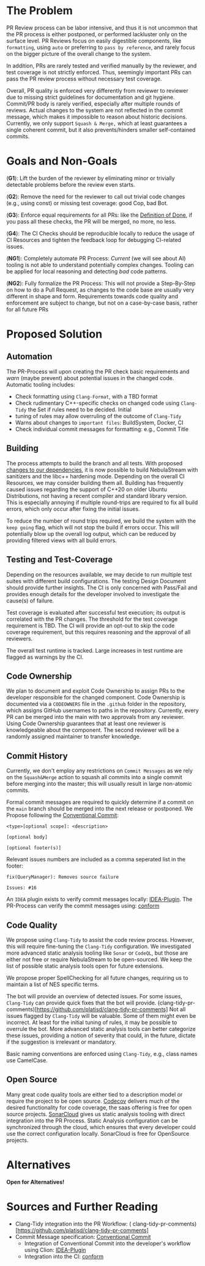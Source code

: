 # The Problem

PR Review process can be labor intensive, and thus it is not uncommon that the PR process is either postponed, or
performed lackluster only on the surface level. PR Reviews focus on easily digestible components, like `formatting`,
using `auto` or preferring to `pass by reference`, and rarely focus on the bigger picture of the overall change to the
system.

In addition, PRs are rarely tested and verified manually by the reviewer, and test coverage is not strictly enforced.
Thus, seemingly important PRs can pass the PR review process without necessary test coverage.

Overall, PR quality is enforced very differently from reviewer to reviewer due to missing strict guidelines for
documentation and git hygiene. Commit/PR body is rarely verified, especially after multiple rounds of reviews. Actual
changes to the system are not reflected in the commit message, which makes it impossible to reason about historic
decisions. Currently, we only support `Squash & Merge,` which at least guarantees a single coherent commit, but it also
prevents/hinders smaller self-contained commits.

# Goals and Non-Goals

(**G1**): Lift the burden of the reviewer by eliminating minor or trivially detectable problems before the review even
starts.

(**G2**): Remove the need for the reviewer to call out trivial code changes (e.g., using const) or missing test
coverage: good Cop, bad Bot.

(**G3**): Enforce equal requirements for all PRs: like
the [Definition of Done](https://www.scrum.org/resources/what-definition-done), if you pass all these checks, the
PR will be merged, no more, no less.

(**G4**): The CI Checks should be reproducible locally to reduce the usage of CI Resources and tighten the feedback loop
for debugging CI-related issues.

(**NG1**): Completely automate PR Process: *Current* (we will see about AI) tooling is not able to understand
potentially complex changes. Tooling can be applied for local reasoning and detecting *bad* code patterns.

(**NG2**): Fully formalize the PR Process: This will not provide a Step-By-Step on how to do a Pull Request, as changes
to the code base are usually very different in shape and form. Requirements towards code quality and enforcement are
subject to change, but not on a case-by-case basis, rather for all future PRs

# Proposed Solution

## Automation

The PR-Process will upon creating the PR check basic requirements and *warn* (maybe prevent) about potential issues in
the changed code. Automatic tooling includes:

- Check formatting using `Clang-Format`, with a TBD format
- Check rudimentary C++-specific checks on changed code using `Clang-Tidy` the Set if rules need to be decided. Initial
- tuning of rules may allow overruling of the outcome of `Clang-Tidy`
- Warns about changes to `important files`: BuildSystem, Docker, CI
- Check individual commit messages for formatting: e.g., Commit Title

## Building

The process attempts to build the branch and all tests. With
proposed [changes to our dependencies](20240710_dependency-management.md), it is now
possible to build NebulaStream with sanitizers and the libc++ hardening mode. Depending on the overall CI Resources,
we may consider building them all. Building has frequently caused issues regarding the support of C++20 on older Ubuntu
Distributions, not having a recent compiler and standard library version. This is especially annoying if multiple
round-trips are required to fix all build errors, which only occur after fixing the initial issues.

To reduce the number of round trips required, we build the system with the `keep going` flag, which will not stop the
build if errors occur. This will potentially blow up the overall log output, which can be reduced by providing filtered
views with all build errors.

## Testing and Test-Coverage

Depending on the resources available, we may decide to run multiple test suites with different build configurations.
The testing Design Document should provide further insights. The CI is only concerned with Pass/Fail and provides
enough details for the developer involved to investigate the cause(s) of failure.

Test coverage is evaluated after successful test execution; its output is correlated with the PR changes. The threshold
for the test coverage requirement is TBD. The CI will provide an opt-out to skip the code coverage requirement, but
this requires reasoning and the approval of all reviewers.

The overall test runtime is tracked. Large increases in test runtime are flagged as warnings by the CI.

## Code Ownership

We plan to document and exploit Code Ownership to assign PRs to the developer responsible for the changed component.
Code Ownership is documented via a `CODEOWNERS` file in the `.github` folder in the repository, which assigns GitHub
usernames to paths in the repository. Currently, every PR can be merged into the main with two approvals from any
reviewer. Using Code Ownership guarantees that at least one reviewer is knowledgeable about the component. The second
reviewer will be a randomly assigned maintainer to transfer knowledge.

## Commit History

Currently, we don't employ any restrictions on `Commit Messages` as we rely on the `Squash&Merge` action to squash all
commits into a single commit before merging into the master; this will usually result in large non-atomic commits.

Formal commit messages are required to quickly determine if a commit on the `main` branch should be merged into the next
release or postponed. We Propose following
the [Conventional Commit](https://www.conventionalcommits.org/en/v1.0.0/#specification):

```
<type>[optional scope]: <description>

[optional body]

[optional footer(s)]
```

Relevant issues numbers are included as a comma seperated list in the footer:

```
fix(QueryManager): Removes source failure

Issues: #16
```

An `IDEA` plugin exists to verify commit messages
locally: [IDEA-Plugin](https://github.com/lppedd/idea-conventional-commit). The PR-Process can verify the commit
messages using: [conform](https://github.com/siderolabs/conform)

## Code Quality

We propose using `Clang-Tidy` to assist the code review process. However, this will require fine-tuning the `Clang-Tidy`
configuration. We investigated more advanced static analysis tooling like `Sonar` or `CodeQL`, but those are either not
free or require NebulaStream to be open-sourced. We keep the list of possible static analysis tools open for future
extensions.

We propose proper SpellChecking for all future changes, requiring us to maintain a list of NES specific terms.

The bot will provide an overview of detected issues. For some issues, `Clang-Tidy` can provide quick fixes that the bot
will provide. (clang-tidy-pr-comments)[https://github.com/platisd/clang-tidy-pr-comments]
Not all issues flagged by `Clang-Tidy` will be valuable. Some of them might even be incorrect. At least for the initial
tuning of rules, it may be possible to overrule the bot.
More advanced static analysis tools can better categorize these issues, providing a notion of severity that could, in
the future, dictate if the suggestion is irrelevant or mandatory.

Basic naming conventions are enforced using `Clang-Tidy`, e.g., class names use CamelCase.

## Open Source

Many great code quality tools are either tied to a description model or require the project to be open source.
[Codecov](https://about.codecov.io/product/features/) delivers much of the desired functionality for code coverage, the
saas offering is free for open source projects. [SonarCloud](https://www.sonarsource.com/products/sonarcloud/) gives
us static analysis tooling with direct integration into the PR Process. Static Analysis configuration can be
synchronized through the cloud, which ensures that every developer could use the correct configuration locally.
SonarCloud is free for OpenSource projects.

# Alternatives

**Open for Alternatives!**

# Sources and Further Reading

- Clang-Tidy integration into the PR Workflow: (
  clang-tidy-pr-comments)[https://github.com/platisd/clang-tidy-pr-comments]
- Commit Message specification: [Conventional Commit](https://www.conventionalcommits.org/en/v1.0.0/#specification)
    - Integration of Conventional Commit into the developer's workflow using
      Clion: [IDEA-Plugin](https://github.com/lppedd/idea-conventional-commit)
    - Integration into the CI: [conform](https://github.com/siderolabs/conform)





